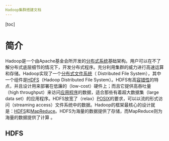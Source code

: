 ```yaml
---
Hadoop集群搭建文档
---
```


[toc]

# 简介

Hadoop是一个由Apache基金会所开发的[分布式系统](https://baike.baidu.com/item/分布式系统/4905336)基础架构。用户可以在不了解分布式底层细节的情况下，开发分布式程序。充分利用集群的威力进行高速运算和存储。Hadoop实现了一个[分布式文件系统](https://baike.baidu.com/item/分布式文件系统/1250388)（ Distributed File System），其中一个组件是[HDFS](https://baike.baidu.com/item/HDFS/4836121)（Hadoop Distributed File System）。HDFS有高[容错性](https://baike.baidu.com/item/容错性/9131391)的特点，并且设计用来部署在低廉的（low-cost）硬件上；而且它提供高吞吐量（high throughput）来访问[应用程序](https://baike.baidu.com/item/应用程序/5985445)的数据，适合那些有着超大数据集（large data set）的应用程序。HDFS放宽了（relax）[POSIX](https://baike.baidu.com/item/POSIX/3792413)的要求，可以以流的形式访问（streaming access）文件系统中的数据。Hadoop的框架最核心的设计就是：[HDFS](https://baike.baidu.com/item/HDFS/4836121)和[MapReduce](https://baike.baidu.com/item/MapReduce/133425)。HDFS为海量的数据提供了存储，而MapReduce则为海量的数据提供了计算  。



## HDFS

